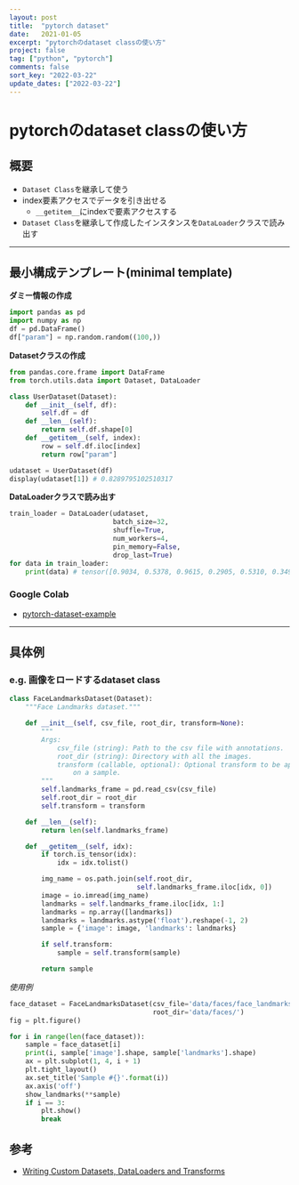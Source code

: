 ```yaml
---
layout: post
title:  "pytorch dataset"
date:   2021-01-05
excerpt: "pytorchのdataset classの使い方"
project: false
tag: ["python", "pytorch"]
comments: false
sort_key: "2022-03-22"
update_dates: ["2022-03-22"]
---
```


# pytorchのdataset classの使い方

## 概要
 - `Dataset Class`を継承して使う
 - index要素アクセスでデータを引き出せる
   - `__getitem__`にindexで要素アクセスする 
 - `Dataset Class`を継承して作成したインスタンスを`DataLoader`クラスで読み出す

---

## 最小構成テンプレート(minimal template)

**ダミー情報の作成**  
```python
import pandas as pd
import numpy as np
df = pd.DataFrame()
df["param"] = np.random.random((100,))
```

**Datasetクラスの作成**  
```python
from pandas.core.frame import DataFrame
from torch.utils.data import Dataset, DataLoader

class UserDataset(Dataset):
    def __init__(self, df):
        self.df = df
    def __len__(self):
        return self.df.shape[0]
    def __getitem__(self, index):
        row = self.df.iloc[index]
        return row["param"]

udataset = UserDataset(df)
display(udataset[1]) # 0.8289795102510317
```

**DataLoaderクラスで読み出す**  
```python
train_loader = DataLoader(udataset, 
                          batch_size=32, 
                          shuffle=True, 
                          num_workers=4,
                          pin_memory=False, 
                          drop_last=True)
for data in train_loader:
    print(data) # tensor([0.9034, 0.5378, 0.9615, 0.2905, 0.5310, 0.3499, 0.3936, 0.3074, 0.6413,
```

### Google Colab
 - [pytorch-dataset-example](https://colab.research.google.com/drive/1trvfkEPnUUeRP9yje6iEMnWfeq_aYXyT?usp=sharing)

---

## 具体例

### e.g. 画像をロードするdataset class

```python
class FaceLandmarksDataset(Dataset):
    """Face Landmarks dataset."""

    def __init__(self, csv_file, root_dir, transform=None):
        """
        Args:
            csv_file (string): Path to the csv file with annotations.
            root_dir (string): Directory with all the images.
            transform (callable, optional): Optional transform to be applied
                on a sample.
        """
        self.landmarks_frame = pd.read_csv(csv_file)
        self.root_dir = root_dir
        self.transform = transform

    def __len__(self):
        return len(self.landmarks_frame)

    def __getitem__(self, idx):
        if torch.is_tensor(idx):
            idx = idx.tolist()

        img_name = os.path.join(self.root_dir,
                                self.landmarks_frame.iloc[idx, 0])
        image = io.imread(img_name)
        landmarks = self.landmarks_frame.iloc[idx, 1:]
        landmarks = np.array([landmarks])
        landmarks = landmarks.astype('float').reshape(-1, 2)
        sample = {'image': image, 'landmarks': landmarks}

        if self.transform:
            sample = self.transform(sample)

        return sample
```

*使用例*
```python
face_dataset = FaceLandmarksDataset(csv_file='data/faces/face_landmarks.csv',
                                    root_dir='data/faces/')
fig = plt.figure()

for i in range(len(face_dataset)):
    sample = face_dataset[i]
    print(i, sample['image'].shape, sample['landmarks'].shape)
    ax = plt.subplot(1, 4, i + 1)
    plt.tight_layout()
    ax.set_title('Sample #{}'.format(i))
    ax.axis('off')
    show_landmarks(**sample)
    if i == 3:
        plt.show()
        break
```

## 参考
 - [Writing Custom Datasets, DataLoaders and Transforms](https://pytorch.org/tutorials/beginner/data_loading_tutorial.html)
